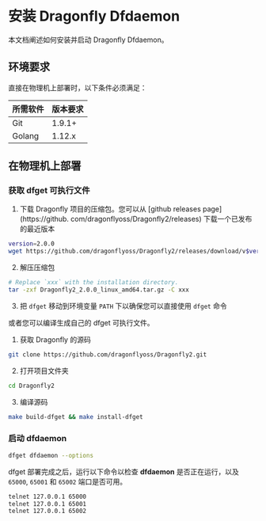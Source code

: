 # 安装 Dragonfly Dfdaemon

本文档阐述如何安装并启动 Dragonfly Dfdaemon。

## 环境要求

直接在物理机上部署时，以下条件必须满足：

所需软件 | 版本要求
---|---
Git|1.9.1+
Golang|1.12.x

## 在物理机上部署

### 获取 dfget 可执行文件

1. 下载 Dragonfly 项目的压缩包。您可以从 [github releases page](https://github.
   com/dragonflyoss/Dragonfly2/releases) 下载一个已发布的最近版本

```sh
version=2.0.0
wget https://github.com/dragonflyoss/Dragonfly2/releases/download/v$version/Dragonfly2_$version_linux_amd64.tar.gz
```

2. 解压压缩包

```bash
# Replace `xxx` with the installation directory.
tar -zxf Dragonfly2_2.0.0_linux_amd64.tar.gz -C xxx
```

3. 把 `dfget` 移动到环境变量 `PATH` 下以确保您可以直接使用 `dfget` 命令

或者您可以编译生成自己的 dfget 可执行文件。

1. 获取 Dragonfly 的源码

```sh
git clone https://github.com/dragonflyoss/Dragonfly2.git
```

2. 打开项目文件夹

```sh
cd Dragonfly2
```

3. 编译源码

```sh
make build-dfget && make install-dfget
```

### 启动 dfdaemon

```sh
dfget dfdaemon --options
```

dfget 部署完成之后，运行以下命令以检查 **dfdaemon** 是否正在运行，以及 `65000`, `65001` 和 `65002` 端口是否可用。

```sh
telnet 127.0.0.1 65000
telnet 127.0.0.1 65001
telnet 127.0.0.1 65002
```
